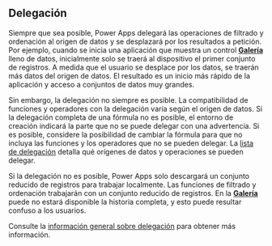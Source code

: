 ## <a name="delegation"></a>Delegación
Siempre que sea posible, Power Apps delegará las operaciones de filtrado y ordenación al origen de datos y se desplazará por los resultados a petición. Por ejemplo, cuando se inicia una aplicación que muestra un control **[Galería](../maker/canvas-apps/controls/control-gallery.md)** lleno de datos, inicialmente solo se traerá al dispositivo el primer conjunto de registros. A medida que el usuario se desplace por los datos, se traerán más datos del origen de datos. El resultado es un inicio más rápido de la aplicación y acceso a conjuntos de datos muy grandes.

Sin embargo, la delegación no siempre es posible. La compatibilidad de funciones y operadores con la delegación varía según el origen de datos. Si la delegación completa de una fórmula no es posible, el entorno de creación indicará la parte que no se puede delegar con una advertencia. Si es posible, considere la posibilidad de cambiar la fórmula para que no incluya las funciones y los operadores que no se pueden delegar.  La [lista de delegación](../maker/canvas-apps/delegation-list.md) detalla qué orígenes de datos y operaciones se pueden delegar.

Si la delegación no es posible, Power Apps solo descargará un conjunto reducido de registros para trabajar localmente. Las funciones de filtrado y ordenación trabajarán con un conjunto reducido de registros. En la **[Galería](../maker/canvas-apps/controls/control-gallery.md)** puede no estará disponible la historia completa, y esto puede resultar confuso a los usuarios. 

Consulte la [información general sobre delegación](../maker/canvas-apps/delegation-overview.md) para obtener más información.


